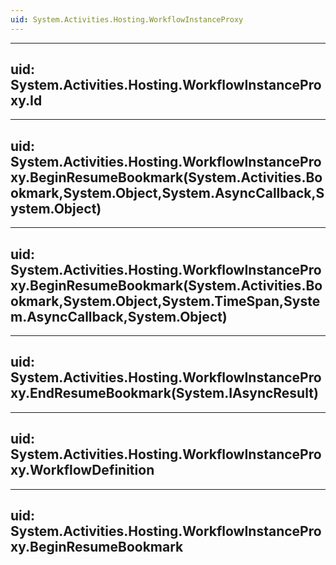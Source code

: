 ```yaml
---
uid: System.Activities.Hosting.WorkflowInstanceProxy
---
```


---
uid: System.Activities.Hosting.WorkflowInstanceProxy.Id
---

---
uid: System.Activities.Hosting.WorkflowInstanceProxy.BeginResumeBookmark(System.Activities.Bookmark,System.Object,System.AsyncCallback,System.Object)
---

---
uid: System.Activities.Hosting.WorkflowInstanceProxy.BeginResumeBookmark(System.Activities.Bookmark,System.Object,System.TimeSpan,System.AsyncCallback,System.Object)
---

---
uid: System.Activities.Hosting.WorkflowInstanceProxy.EndResumeBookmark(System.IAsyncResult)
---

---
uid: System.Activities.Hosting.WorkflowInstanceProxy.WorkflowDefinition
---

---
uid: System.Activities.Hosting.WorkflowInstanceProxy.BeginResumeBookmark
---
